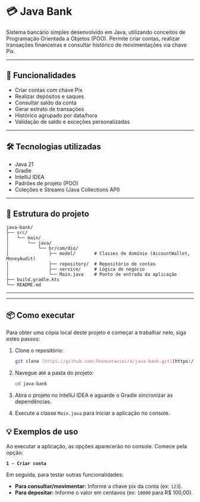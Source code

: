 # 💳 Java Bank

Sistema bancário simples desenvolvido em Java, utilizando conceitos de Programação Orientada a Objetos (POO). Permite criar contas, realizar transações financeiras e consultar histórico de movimentações via chave Pix.

---

## 🚀 Funcionalidades

- Criar contas com chave Pix
- Realizar depósitos e saques
- Consultar saldo da conta
- Gerar extrato de transações
- Histórico agrupado por data/hora
- Validação de saldo e exceções personalizadas

---

## 🛠 Tecnologias utilizadas

- Java 21
- Gradle
- IntelliJ IDEA
- Padrões de projeto (POO)
- Coleções e Streams (Java Collections API)

---

## 📂 Estrutura do projeto

```text
java-bank/
├── src/
│   └── main/
│       └── java/
│           └── br/com/dio/
│               ├── model/       # Classes de domínio (AccountWallet, MoneyAudit)
│               ├── repository/  # Repositório de contas
│               ├── service/     # Lógica de negócio
│               └── Main.java    # Ponto de entrada da aplicação
├── build.gradle.kts
└── README.md
```

---


---

## 📦 Como executar
Para obter uma cópia local deste projeto e começar a trabalhar nele, siga estes passos:

1.  Clone o repositório:
    ```bash
    git clone [https://github.com/Jhonnatavieira/java-bank.git](https://github.com/Jhonnatavieira/java-bank.git)
    ```

2.  Navegue até a pasta do projeto:
    ```bash
    cd java-bank
    ```

3.  Abra o projeto no IntelliJ IDEA e aguarde o Gradle sincronizar as dependências.

4.  Execute a classe `Main.java` para iniciar a aplicação no console.

## 💡 Exemplos de uso

Ao executar a aplicação, as opções aparecerão no console. Comece pela opção:

**`1 - Criar conta`**

Em seguida, para testar outras funcionalidades:

* **Para consultar/movimentar:** Informe a chave pix da conta (ex: `123`).
* **Para depositar:** Informe o valor em centavos (ex: `10000` para R$ 100,00).


    
